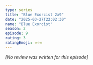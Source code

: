 ```yaml
---
type: series
title: "Blue Exorcist 2x9"
date: "2025-03-27T22:02:30"
name: "Blue Exorcist"
season: 2
episode: 9
rating: 3
ratingEmoji: ⭐️⭐️⭐️
---
```


*[No review was written for this episode]*

